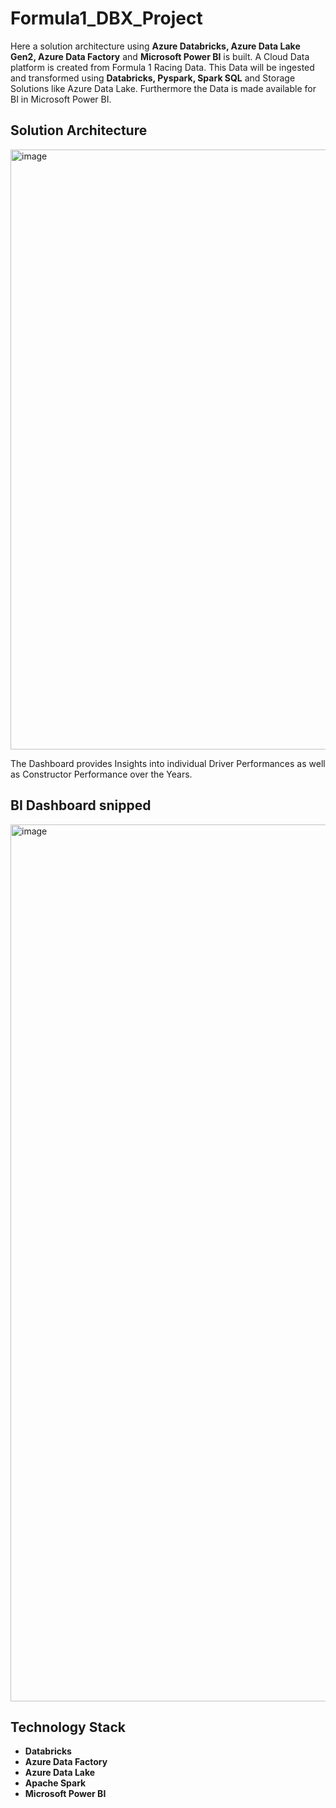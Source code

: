 # Formula1_DBX_Project

Here a solution architecture using **Azure Databricks, Azure Data Lake Gen2, Azure Data Factory** and **Microsoft Power BI** is built.
A Cloud Data platform is created from Formula 1 Racing Data. This Data will be ingested and transformed using **Databricks, Pyspark, Spark SQL** and Storage Solutions like Azure Data Lake. Furthermore the Data is made available for BI in Microsoft Power BI.


## Solution Architecture

<img width="960" alt="image" src="https://user-images.githubusercontent.com/60922141/159230709-aefa199e-170e-4154-a120-d1464fee958e.png">


The Dashboard provides Insights into individual Driver Performances as well as Constructor Performance over the Years.
## BI Dashboard snipped
<img width="1403" alt="image" src="https://user-images.githubusercontent.com/60922141/159253867-273c5c28-02a0-471f-9bd3-248535be5194.png">


## Technology Stack

- **Databricks**
- **Azure Data Factory**
- **Azure Data Lake**
- **Apache Spark**
- **Microsoft Power BI**



